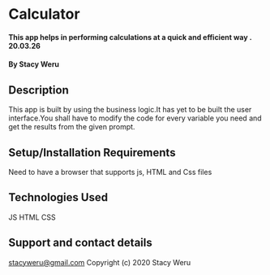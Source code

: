 # Calculator
#### This app helps in performing calculations at a quick and efficient way . 20.03.26
#### By Stacy Weru
## Description
This app is built by using the business logic.It has yet to be built the user interface.You shall have to modify the code for every variable you need and get the results from the given prompt.
## Setup/Installation Requirements
Need to have a browser that supports js, HTML and Css files
## Technologies Used
JS
HTML
CSS
## Support and contact details
stacyweru@gmail.com
Copyright (c) 2020 Stacy Weru
